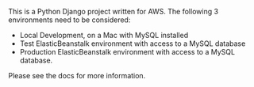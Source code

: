 
This is a Python Django project written for AWS.   The following 3 environments need to be considered:
 - Local Development, on a Mac with MySQL installed
 - Test ElasticBeanstalk environment with access to a MySQL database
 - Production ElasticBeanstalk environment with access to a MySQL database.

 Please see the docs for more information.